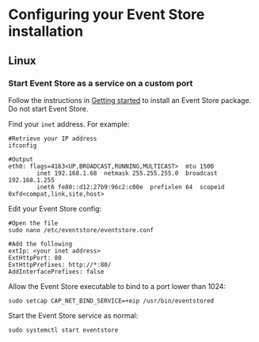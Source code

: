 # Configuring your Event Store installation

<!-- I envisage this file growing. Possibly some material from other server docs could be moved here 
(there's an issue out there about tidying up this section)
and I imagine other config questions may come up in future -->

## Linux

### Start Event Store as a service on a custom port

Follow the instructions in [Getting started](/v5/getting-started//index.md) to install an Event Store package. Do not start Event Store.

Find your `inet` address. For example:

```shell
#Retrieve your IP address
ifconfig

#Output
eth0: flags=4163<UP,BROADCAST,RUNNING,MULTICAST>  mtu 1500
        inet 192.168.1.68  netmask 255.255.255.0  broadcast 192.168.1.255
        inet6 fe80::d12:27b9:96c2:c00e  prefixlen 64  scopeid 0xfd<compat,link,site,host>

```

Edit your Event Store config:

```shell
#Open the file
sudo nano /etc/eventstore/eventstore.conf

#Add the following
extIp: <your inet address>
ExtHttpPort: 80
ExtHttpPrefixes: http://*:80/
AddInterfacePrefixes: false
```

Allow the Event Store executable to bind to a port lower than 1024:

```shell
sudo setcap CAP_NET_BIND_SERVICE=+eip /usr/bin/eventstored
```

Start the Event Store service as normal:

```shell
sudo systemctl start eventstore
```